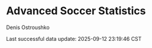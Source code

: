 # Advanced Soccer Statistics
Denis Ostroushko

<!-- gfm -->

Last successful data update: 2025-09-12 23:19:46 CST

